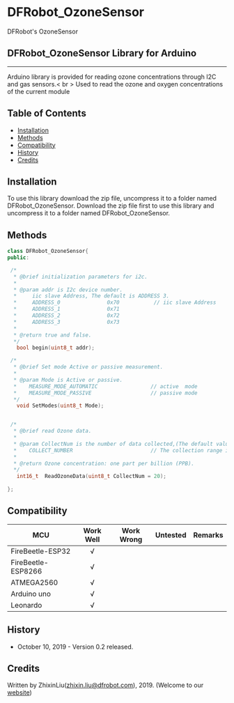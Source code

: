 # DFRobot_OzoneSensor
DFRobot's OzoneSensor

## DFRobot_OzoneSensor Library for Arduino
---------------------------------------------------------
Arduino library is provided for reading ozone concentrations through I2C and gas sensors.< br >
Used to read the ozone and oxygen concentrations of the current module


## Table of Contents

* [Installation](#installation)
* [Methods](#methods)
* [Compatibility](#compatibility)
* [History](#history)
* [Credits](#credits)

<snippet>
<content>

## Installation

To use this library download the zip file, uncompress it to a folder named DFRobot_OzoneSensor.
Download the zip file first to use this library and uncompress it to a folder named DFRobot_OzoneSensor.

## Methods

```C++
class DFRobot_OzoneSensor{  
public:

 /*
  * @brief initialization parameters for i2c.
  *
  * @param addr is I2c device number.
  *     iic slave Address, The default is ADDRESS 3.
  *     ADDRESS_0               0x70           // iic slave Address
  *     ADDRESS_1               0x71
  *     ADDRESS_2               0x72
  *     ADDRESS_3               0x73
  *
  * @return true and false.
  */
   bool begin(uint8_t addr);

 /*
  * @brief Set mode Active or passive measurement.
  *
  * @param Mode is Active or passive.
  *    MEASURE_MODE_AUTOMATIC                 // active  mode
  *    MEASURE_MODE_PASSIVE                   // passive mode
  */
   void SetModes(uint8_t Mode);


 /*
  * @brief read Ozone data.
  *
  * @param CollectNum is the number of data collected,(The default value is 20)
  *    COLLECT_NUMBER                         // The collection range is 1-100
  *
  * @return Ozone concentration: one part per billion (PPB).
  */
   int16_t  ReadOzoneData(uint8_t CollectNum = 20);
 
};

```
## Compatibility

MCU                | Work Well | Work Wrong | Untested  | Remarks
------------------ | :----------: | :----------: | :---------: | -----
FireBeetle-ESP32  |      √       |             |            | 
FireBeetle-ESP8266|      √       |              |             | 
ATMEGA2560  |      √       |             |            | 
Arduino uno |       √      |             |            | 
Leonardo  |      √       |              |             | 

## History

- October 10, 2019 - Version 0.2 released.


## Credits

Written by ZhixinLiu(zhixin.liu@dfrobot.com), 2019. (Welcome to our [website](https://www.dfrobot.com/))